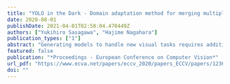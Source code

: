 ```yaml
---
title: "YOLO in the Dark - Domain adaptation method for merging multiple models -"
date: 2020-08-01
publishDate: 2021-04-01T02:50:04.470449Z
authors: ["Yukihiro Sasagawa", "Hajime Nagahara"]
publication_types: ["1"]
abstract: "Generating models to handle new visual tasks requires additional datasets, which take considerable effort to create. We propose a method of domain adaptation for merging multiple models with less effort than creating an additional dataset. This method merges pre-trained models in different domains using glue layers and a generative model, which feeds latent features to the glue layers to train them without an additional dataset. We also propose a generative model that is created by distilling knowledge from pre-trained models. This enables the dataset to be reused to create latent features for training the glue layers. We apply this method to object detection in a low-light situation. The YOLO- in-the-Dark model comprises two models, Learning-to-See-in-the-Dark model and YOLO. We present the proposed method and report the result of domain adaptation to detect objects from RAW short-exposure low-light images. The YOLO-in-the-Dark model uses fewer computing resources than the naive approach."
featured: false
publication: "*Proceedings - European Conference on Computer Vision*"
url_pdf: "https://www.ecva.net/papers/eccv_2020/papers_ECCV/papers/123660341.pdf"
doi: ""
---
```



